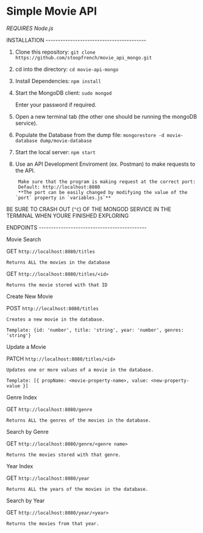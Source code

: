 # Simple Movie API

*REQUIRES Node.js*

INSTALLATION -----------------------------------------

1. Clone this repository:
	`git clone https://github.com/stoopfrench/movie_api_mongo.git`
2. cd into the directory:
	`cd movie-api-mongo`
3. Install Dependencies:
	`npm install`
4. Start the MongoDB client:
	`sudo mongod`

	Enter your password if required.
5. Open a new terminal tab (the other one should be running the mongoDB service).
6. Populate the Database from the dump file:
	`mongorestore -d movie-database dump/movie-database`
7. Start the local server:
	`npm start`
8. Use an API Development Enviroment (ex. Postman) to make requests to the API.
		
		Make sure that the program is making request at the correct port:
		Default: http://localhost:8080
		**The port can be easily changed by modifying the value of the `port` property in `variables.js`**

BE SURE TO CRASH OUT (`^C`) OF THE MONGOD SERVICE IN THE TERMINAL WHEN YOURE FINISHED EXPLORING


ENDPOINTS --------------------------------------------

Movie Search

GET `http://localhost:8080/titles`
 	
 	Returns ALL the movies in the database

GET `http://localhost:8080/titles/<id>`
 	
 	Returns the movie stored with that ID

Create New Movie

POST `http://localhost:8080/titles`
	
	Creates a new movie in the database.
	
	Template: {id: 'number', title: 'string', year: 'number', genres: 'string'}

Update a Movie

PATCH `http://localhost:8080/titles/<id>`
	
	Updates one or more values of a movie in the database.
	
	Template: [{ propName: <movie-property-name>, value: <new-property-value }]

Genre Index

GET `http://localhost:8080/genre`
	
	Returns ALL the genres of the movies in the database.

Search by Genre

GET `http://localhost:8080/genre/<genre name>`
	
	Returns the movies stored with that genre.

Year Index

GET `http://localhost:8080/year`
	
	Returns ALL the years of the movies in the database.

Search by Year

GET `http://localhost:8080/year/<year>`
	
	Returns the movies from that year.





